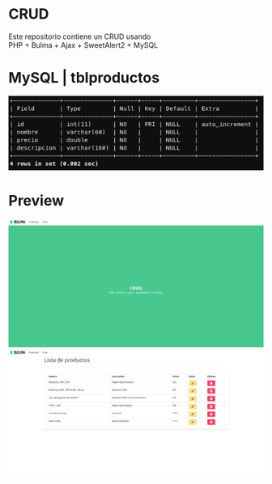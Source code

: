 # CRUD
Este repositorio contiene un CRUD usando <br>
PHP + Bulma + Ajax + SweetAlert2 + MySQL

# MySQL | tblproductos
![](github_src/tblproductos.png)

# Preview
![](github_src/index.png)
![](github_src/listar.png)
